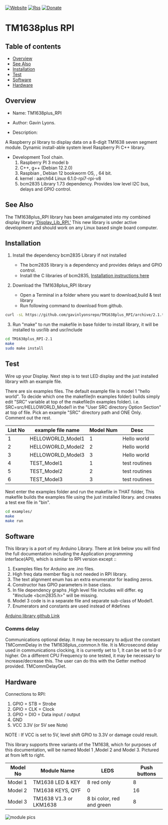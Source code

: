 [![Website](https://img.shields.io/badge/Website-Link-blue.svg)](https://gavinlyonsrepo.github.io/)  [![Rss](https://img.shields.io/badge/Subscribe-RSS-yellow.svg)](https://gavinlyonsrepo.github.io//feed.xml)  [![Donate](https://img.shields.io/badge/Donate-PayPal-green.svg)](https://www.paypal.com/paypalme/whitelight976)


# TM1638plus RPI

## Table of contents

  * [Overview](#overview)
  * [See Also](#see-also)
  * [Installation](#installation)
  * [Test](#test)
  * [Software](#software)
  * [Hardware](#hardware)
  


## Overview

* Name: TM1638plus_RPI
* Author: Gavin Lyons.

* Description:

A Raspberry pi library to display data on a 8-digit TM1638 seven segment module.
Dynamic install-able system level Raspberry Pi C++ library.

* Development Tool chain. 
	1. Raspberry PI 3 model b
	2. C++, g++ (Debian 12.2.0) 
	3. Raspbian , Debian 12 bookworm OS, , 64 bit.
	4. kernel : aarch64 Linux 6.1.0-rpi7-rpi-v8
	5. bcm2835 Library 1.73 dependency. Provides low level I2C bus, delays and GPIO control.

## See Also

The TM1638plus_RPI library has been amalgamated into my combined display library ['Display_Lib_RPI.'](https://github.com/gavinlyonsrepo/Display_Lib_RPI)
This new library is under active development and should work on any Linux based single board computer.

## Installation

1. Install the dependency bcm2835 Library if not installed
	* The bcm2835 library is a dependency and provides delays and GPIO control.
	* Install the C libraries of bcm2835, [Installation instructions here](http://www.airspayce.com/mikem/bcm2835/)

2. Download the TM1638plus_RPI library
	* Open a Terminal in a folder where you want to download,build & test library
	* Run following command to download from github.

```sh
curl -sL https://github.com/gavinlyonsrepo/TM1638plus_RPI/archive/2.1.tar.gz | tar xz
```

3. Run "make" to run the makefile in base folder to install library, it will be
    installed to usr/lib and usr/include

```sh
cd TM1638plus_RPI-2.1
make
sudo make install
```

## Test

Wire up your Display.
Next step is to test LED display and the just installed library with an example file.

There are six examples files. The default example file is model 1 "hello world".
To decide which one the makefile(In examples folder) builds simply edit "SRC" variable
at top of the makefile(In examples folder). i.e. SRC=src/HELLOWORLD_Model1
in the "User SRC directory Option Section" at top of file.
Pick an example "SRC" directory path and ONE Only.
Comment out the rest.

|  List No | example file name  | Model Num | Desc|
| ------ | ------ |  ------ | ------ |
| 1 | HELLOWORLD_Model1 | 1 | Hello world |
| 2 | HELLOWORLD_Model2 | 2 | Hello world |
| 3 | HELLOWORLD_Model3 | 3 | Hello world |
| 4 | TEST_Model1 | 1 | test routines  |
| 5 | TEST_Model2 | 2 | test routines  |
| 6 | TEST_Model3 | 3 | test routines  |

Next enter the examples folder and run the makefile in THAT folder,
This makefile builds the examples file using the just installed library.
and creates a test exe file in "bin".

```sh
cd examples/
make
make run
```

## Software

This library is a port of my Arduino Library. There at link below you will find the full documentation including the  Application programming interface(API), which is similar to RPI version except ::
 
1. Examples files for Arduino are .ino files.
2. High freq data member flag is not needed in RPI library.
3. The text alignment enum has an extra enumerator for leading zeros.
4. Constructor has GPIO parameters in base class.
5. In file dependency graphs ,High level file includes will differ. eg "#include <bcm2835.h>" will be missing.
6. Model 3 code is in a separate file and separate sub-class of Model1.  
7. Enumerators and constants are used instead of #defines

[ Arduino library github Link ](https://github.com/gavinlyonsrepo/TM1638plus)

### Comms delay

Communications optional delay.
It may be necessary to adjust the constant  TMCommDelay in the TM1638plus_common.h file. It is Microsecond delay used in communications clocking, it is currently set to 1, 
It can be set to 0 or higher. On a different CPU Frequency to one tested, it may be necessary to increase/decrease this.
The user can do this with the Getter method provided. TMCommDelayGet.

## Hardware

Connections to RPI:

1. GPIO = STB = Strobe
2. GPIO  = CLK  = Clock
3. GPIO = DIO = Data input / output
4. GND
5. VCC 3.3V (or 5V see Note)

NOTE : If VCC is set to 5V, level shift GPIO to 3.3V or damage could result.

This library supports three variants of the TM1638,
which for purposes of this documentation,
will be named Model 1 ,Model 2 and Model 3.
Pictured at from left to right.

| Model No | Module Name | LEDS | Push buttons |
| ------ | ------ |  ------ | ------ |
| Model 1 | TM1638 LED & KEY | 8 red only | 8 |
| Model 2 | TM1638 KEYS, QYF  | 0 | 16 |
| Model 3 | TM1638 V1.3 or LKM1638  | 8 bi color,  red and green  | 8 |

![ module pics ](https://github.com/gavinlyonsrepo/TM1638plus/blob/master/extra/images/tm16383.jpg)



